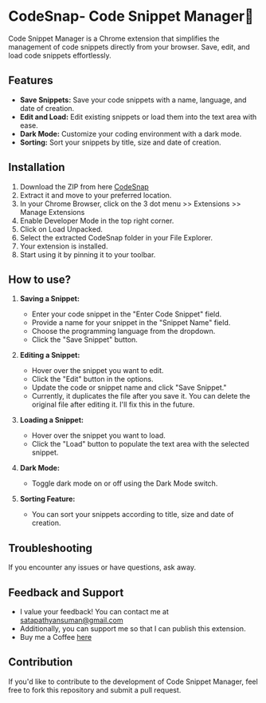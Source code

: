 # CodeSnap- Code Snippet Manager🦑

Code Snippet Manager is a Chrome extension that simplifies the management of code snippets directly from your browser. Save, edit, and load code snippets effortlessly.

## Features

- **Save Snippets:** Save your code snippets with a name, language, and date of creation.
- **Edit and Load:** Edit existing snippets or load them into the text area with ease.
- **Dark Mode:** Customize your coding environment with a dark mode.
- **Sorting:** Sort your snippets by title, size and date of creation.

## Installation

1. Download the ZIP from here [CodeSnap](https://github.com/ansuman-satapathy/code-snap/tree/main#)
2. Extract it and move to your preferred location.
3. In your Chrome Browser, click on the 3 dot menu >> Extensions >> Manage Extensions
4. Enable Developer Mode in the top right corner.
5. Click on Load Unpacked.
6. Select the extracted CodeSnap folder in your File Explorer.
7. Your extension is installed.
8. Start using it by pinning it to your toolbar.

## How to use?

1. **Saving a Snippet:**
   - Enter your code snippet in the "Enter Code Snippet" field.
   - Provide a name for your snippet in the "Snippet Name" field.
   - Choose the programming language from the dropdown.
   - Click the "Save Snippet" button.

2. **Editing a Snippet:**
   - Hover over the snippet you want to edit.
   - Click the "Edit" button in the options.
   - Update the code or snippet name and click "Save Snippet."
   - Currently, it duplicates the file after you save it. You can delete the original file after editing it. I'll fix this in the future.

3. **Loading a Snippet:**
   - Hover over the snippet you want to load.
   - Click the "Load" button to populate the text area with the selected snippet.

4. **Dark Mode:**
   - Toggle dark mode on or off using the Dark Mode switch.

5. **Sorting Feature:**
   - You can sort your snippets according to title, size and date of creation.

## Troubleshooting

If you encounter any issues or have questions, ask away.

## Feedback and Support

- I value your feedback! You can contact me at satapathyansuman@gmail.com
- Additionally, you can support me so that I can publish this extension.
- Buy me a Coffee [here](https://www.buymeacoffee.com/ansumannn)

## Contribution

If you'd like to contribute to the development of Code Snippet Manager, feel free to fork this repository and submit a pull request.
